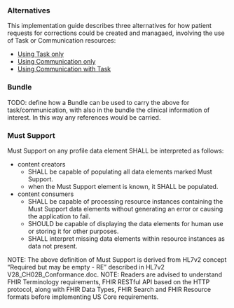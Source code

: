 ### Alternatives

This implementation guide describes three alternatives for how patient requests for corrections could be created and managaed, involving the use of Task or Communication resources:

* [Using Task only](task.html)
* [Using Communication only](communication.html)
* [Using Communication with Task](communication-with-task.html)

### Bundle

TODO: define how a Bundle can be used to carry the above for task/communication, with also in the bundle the clinical information of interest. In this way any references would be carried.

### Must Support
Must Support on any profile data element SHALL be interpreted as follows:

* content creators  
  * SHALL be capable of populating all data elements marked Must Support.
  * when the Must Support element is known, it SHALL be populated.
* content consumers 
  * SHALL be capable of processing resource instances containing the Must Support data elements without generating an error or causing the application to fail. 
  * SHOULD be capable of displaying the data elements for human use or storing it for other purposes.
  * SHALL interpret missing data elements within resource instances as data not present.
  
NOTE: The above definition of Must Support is derived from HL7v2 concept “Required but may be empty - RE” described in HL7v2 V28_CH02B_Conformance.doc.
NOTE: Readers are advised to understand FHIR Terminology requirements, FHIR RESTful API based on the HTTP protocol, along with FHIR Data Types, FHIR Search and FHIR Resource formats before implementing US Core requirements.
